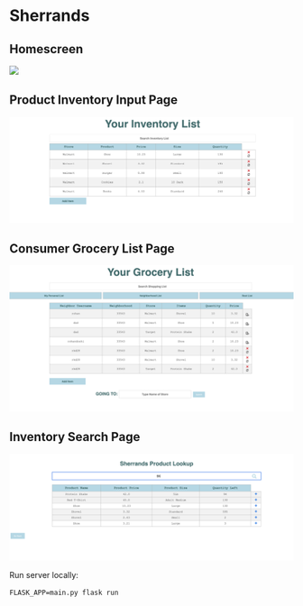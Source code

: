 # Sherrands

## Homescreen
![](screenshots/homeScreen.png)

## Product Inventory Input Page
![](screenshots/inventoryList.png)

## Consumer Grocery List Page
![](screenshots/groceryList.png)

## Inventory Search Page
![](screenshots/productLookUp.png)

Run server locally:
```
FLASK_APP=main.py flask run
```
